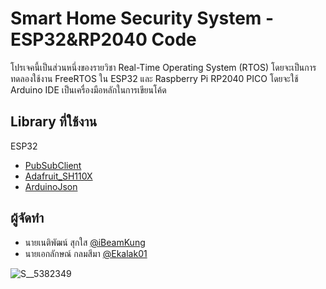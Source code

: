
# Smart Home Security System - ESP32&RP2040 Code
โปรเจคนี้เป็นส่วนหนึ่งของรายวิชา Real-Time Operating System (RTOS) โดยจะเป็นการทดลองใช้งาน FreeRTOS ใน ESP32 และ Raspberry Pi RP2040 PICO โดยจะใช้ Arduino IDE เป็นเครื่องมือหลักในการเขียนโค้ด


## Library ที่ใช้งาน
ESP32
 - [PubSubClient](https://github.com/knolleary/pubsubclient)
 - [Adafruit_SH110X](https://github.com/adafruit/Adafruit_SH110x)
 - [ArduinoJson](https://github.com/bblanchon/ArduinoJson)


## ผู้จัดทำ

- นายเนติพัฒน์ สุกใส [@iBeamKung](https://github.com/iBeamKung)
- นายเอกลักษณ์ กลมสีมา [@Ekalak01](https://github.com/Ekalak01)

![S__5382349](https://user-images.githubusercontent.com/9079314/233787629-4cb5a7ab-b35a-460d-b40f-0a05971bda84.jpg)
